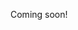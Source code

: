 Coming soon!

<!--

https://www.youtube.com/watch?v=8Ko3TdPy0TU

What better way to teach p-value hacking than through the Dream speedrunning debacle?

-->
